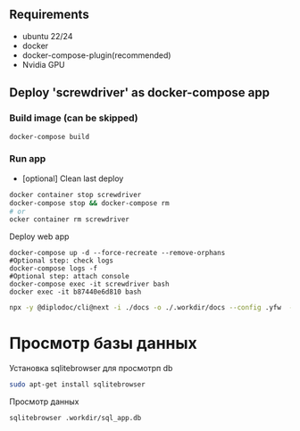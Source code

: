 ## Requirements

- ubuntu 22/24
- docker
- docker-compose-plugin(recommended)
- Nvidia GPU

## Deploy 'screwdriver' as docker-compose app
### Build image (can be skipped)
```shell
docker-compose build
```
### Run app
- [optional] Clean last deploy
```sh
docker container stop screwdriver 
docker-compose stop && docker-compose rm
# or 
ocker container rm screwdriver
```
Deploy web app
```shell
docker-compose up -d --force-recreate --remove-orphans 
#Optional step: check logs
docker-compose logs -f
#Optional step: attach console 
docker-compose exec -it screwdriver bash
docker exec -it b87440e6d810 bash
```

```sh
npx -y @diplodoc/cli@next -i ./docs -o ./.workdir/docs --config .yfw  --output-format html 
```


# Просмотр базы данных
Установка  sqlitebrowser для просмотрп db
```sh
sudo apt-get install sqlitebrowser
```

Просмотр данных
```sh
sqlitebrowser .workdir/sql_app.db

````